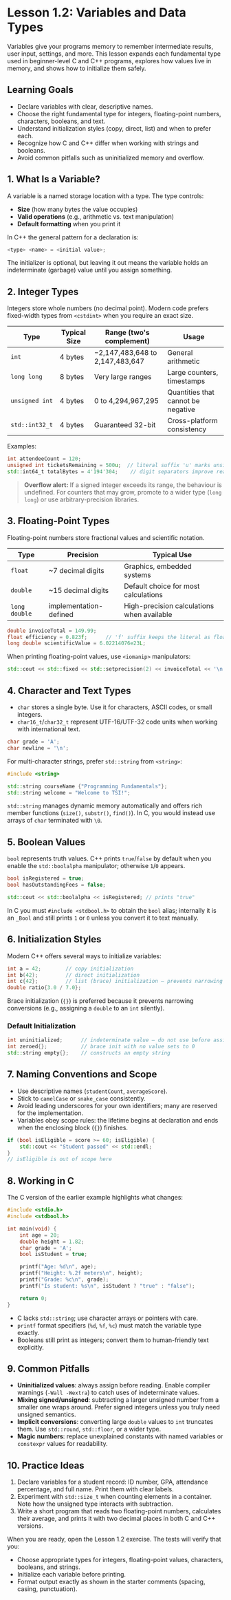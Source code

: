 # Lesson 1.2: Variables and Data Types

Variables give your programs memory to remember intermediate results, user input, settings, and more. This lesson expands each fundamental type used in beginner-level C and C++ programs, explores how values live in memory, and shows how to initialize them safely.

## Learning Goals

- Declare variables with clear, descriptive names.
- Choose the right fundamental type for integers, floating-point numbers, characters, booleans, and text.
- Understand initialization styles (copy, direct, list) and when to prefer each.
- Recognize how C and C++ differ when working with strings and booleans.
- Avoid common pitfalls such as uninitialized memory and overflow.

## 1. What Is a Variable?

A variable is a named storage location with a type. The type controls:

- **Size** (how many bytes the value occupies)
- **Valid operations** (e.g., arithmetic vs. text manipulation)
- **Default formatting** when you print it

In C++ the general pattern for a declaration is:

```cpp
<type> <name> = <initial value>;
```

The initializer is optional, but leaving it out means the variable holds an indeterminate (garbage) value until you assign something.

## 2. Integer Types

Integers store whole numbers (no decimal point). Modern code prefers fixed-width types from `<cstdint>` when you require an exact size.

| Type | Typical Size | Range (two's complement) | Usage |
|------|---------------|---------------------------|-------|
| `int` | 4 bytes | −2,147,483,648 to 2,147,483,647 | General arithmetic |
| `long long` | 8 bytes | Very large ranges | Large counters, timestamps |
| `unsigned int` | 4 bytes | 0 to 4,294,967,295 | Quantities that cannot be negative |
| `std::int32_t` | 4 bytes | Guaranteed 32-bit | Cross-platform consistency |

Examples:

```cpp
int attendeeCount = 120;
unsigned int ticketsRemaining = 500u;  // literal suffix 'u' marks unsigned
std::int64_t totalBytes = 4'194'304;    // digit separators improve readability
```

> **Overflow alert:** If a signed integer exceeds its range, the behaviour is undefined. For counters that may grow, promote to a wider type (`long long`) or use arbitrary-precision libraries.

## 3. Floating-Point Types

Floating-point numbers store fractional values and scientific notation.

| Type | Precision | Typical Use |
|------|-----------|-------------|
| `float` | ~7 decimal digits | Graphics, embedded systems |
| `double` | ~15 decimal digits | Default choice for most calculations |
| `long double` | implementation-defined | High-precision calculations when available |

```cpp
double invoiceTotal = 149.99;
float efficiency = 0.823f;      // 'f' suffix keeps the literal as float
long double scientificValue = 6.02214076e23L;
```

When printing floating-point values, use `<iomanip>` manipulators:

```cpp
std::cout << std::fixed << std::setprecision(2) << invoiceTotal << '\n';
```

## 4. Character and Text Types

- `char` stores a single byte. Use it for characters, ASCII codes, or small integers.
- `char16_t`/`char32_t` represent UTF-16/UTF-32 code units when working with international text.

```cpp
char grade = 'A';
char newline = '\n';
```

For multi-character strings, prefer `std::string` from `<string>`:

```cpp
#include <string>

std::string courseName {"Programming Fundamentals"};
std::string welcome = "Welcome to TSI!";
```

`std::string` manages dynamic memory automatically and offers rich member functions (`size()`, `substr()`, `find()`). In C, you would instead use arrays of `char` terminated with `\0`.

## 5. Boolean Values

`bool` represents truth values. C++ prints `true`/`false` by default when you enable the `std::boolalpha` manipulator; otherwise `1`/`0` appears.

```cpp
bool isRegistered = true;
bool hasOutstandingFees = false;

std::cout << std::boolalpha << isRegistered; // prints "true"
```

In C you must `#include <stdbool.h>` to obtain the `bool` alias; internally it is an `_Bool` and still prints `1` or `0` unless you convert it to text manually.

## 6. Initialization Styles

Modern C++ offers several ways to initialize variables:

```cpp
int a = 42;        // copy initialization
int b(42);         // direct initialization
int c{42};         // list (brace) initialization – prevents narrowing
double ratio{3.0 / 7.0};
```

Brace initialization (`{}`) is preferred because it prevents narrowing conversions (e.g., assigning a `double` to an `int` silently).

### Default Initialization

```cpp
int uninitialized;      // indeterminate value – do not use before assignment
int zeroed{};           // brace init with no value sets to 0
std::string empty{};    // constructs an empty string
```

## 7. Naming Conventions and Scope

- Use descriptive names (`studentCount`, `averageScore`).
- Stick to `camelCase` or `snake_case` consistently.
- Avoid leading underscores for your own identifiers; many are reserved for the implementation.
- Variables obey scope rules: the lifetime begins at declaration and ends when the enclosing block (`{}`) finishes.

```cpp
if (bool isEligible = score >= 60; isEligible) {
    std::cout << "Student passed" << std::endl;
}
// isEligible is out of scope here
```

## 8. Working in C

The C version of the earlier example highlights what changes:

```c
#include <stdio.h>
#include <stdbool.h>

int main(void) {
    int age = 20;
    double height = 1.82;
    char grade = 'A';
    bool isStudent = true;

    printf("Age: %d\n", age);
    printf("Height: %.2f meters\n", height);
    printf("Grade: %c\n", grade);
    printf("Is student: %s\n", isStudent ? "true" : "false");

    return 0;
}
```

- C lacks `std::string`; use character arrays or pointers with care.
- `printf` format specifiers (`%d`, `%f`, `%c`) must match the variable type exactly.
- Booleans still print as integers; convert them to human-friendly text explicitly.

## 9. Common Pitfalls

- **Uninitialized values**: always assign before reading. Enable compiler warnings (`-Wall -Wextra`) to catch uses of indeterminate values.
- **Mixing signed/unsigned**: subtracting a larger unsigned number from a smaller one wraps around. Prefer signed integers unless you truly need unsigned semantics.
- **Implicit conversions**: converting large `double` values to `int` truncates them. Use `std::round`, `std::floor`, or a wider type.
- **Magic numbers**: replace unexplained constants with named variables or `constexpr` values for readability.

## 10. Practice Ideas

1. Declare variables for a student record: ID number, GPA, attendance percentage, and full name. Print them with clear labels.
2. Experiment with `std::size_t` when counting elements in a container. Note how the unsigned type interacts with subtraction.
3. Write a short program that reads two floating-point numbers, calculates their average, and prints it with two decimal places in both C and C++ versions.

When you are ready, open the Lesson 1.2 exercise. The tests will verify that you:

- Choose appropriate types for integers, floating-point values, characters, booleans, and strings.
- Initialize each variable before printing.
- Format output exactly as shown in the starter comments (spacing, casing, punctuation).
